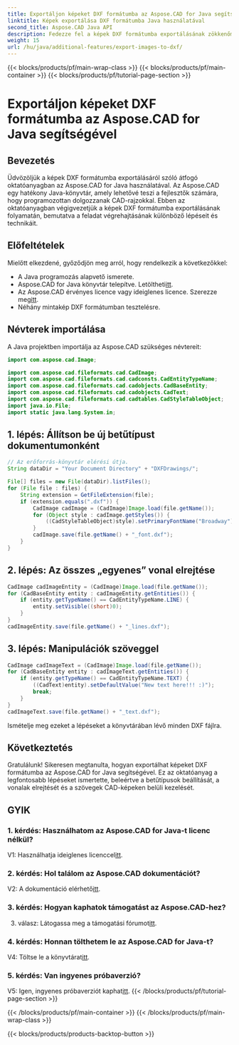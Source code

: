 ```yaml
---
title: Exportáljon képeket DXF formátumba az Aspose.CAD for Java segítségével
linktitle: Képek exportálása DXF formátumba Java használatával
second_title: Aspose.CAD Java API
description: Fedezze fel a képek DXF formátumba exportálásának zökkenőmentes folyamatát az Aspose.CAD for Java segítségével. Lépésről lépésre útmutató, GYIK és egyebek.
weight: 15
url: /hu/java/additional-features/export-images-to-dxf/
---
```


{{< blocks/products/pf/main-wrap-class >}}
{{< blocks/products/pf/main-container >}}
{{< blocks/products/pf/tutorial-page-section >}}

# Exportáljon képeket DXF formátumba az Aspose.CAD for Java segítségével

## Bevezetés

Üdvözöljük a képek DXF formátumba exportálásáról szóló átfogó oktatóanyagban az Aspose.CAD for Java használatával. Az Aspose.CAD egy hatékony Java-könyvtár, amely lehetővé teszi a fejlesztők számára, hogy programozottan dolgozzanak CAD-rajzokkal. Ebben az oktatóanyagban végigvezetjük a képek DXF formátumba exportálásának folyamatán, bemutatva a feladat végrehajtásának különböző lépéseit és technikáit.

## Előfeltételek

Mielőtt elkezdené, győződjön meg arról, hogy rendelkezik a következőkkel:

- A Java programozás alapvető ismerete.
-  Aspose.CAD for Java könyvtár telepítve. Letöltheti[itt](https://releases.aspose.com/cad/java/).
- Az Aspose.CAD érvényes licence vagy ideiglenes licence. Szerezze meg[itt](https://purchase.aspose.com/temporary-license/).
- Néhány mintakép DXF formátumban tesztelésre.

## Névterek importálása

A Java projektben importálja az Aspose.CAD szükséges névtereit:

```java
import com.aspose.cad.Image;

import com.aspose.cad.fileformats.cad.CadImage;
import com.aspose.cad.fileformats.cad.cadconsts.CadEntityTypeName;
import com.aspose.cad.fileformats.cad.cadobjects.CadBaseEntity;
import com.aspose.cad.fileformats.cad.cadobjects.CadText;
import com.aspose.cad.fileformats.cad.cadtables.CadStyleTableObject;
import java.io.File;
import static java.lang.System.in;
```

## 1. lépés: Állítson be új betűtípust dokumentumonként

```java
// Az erőforrás-könyvtár elérési útja.
String dataDir = "Your Document Directory" + "DXFDrawings/";

File[] files = new File(dataDir).listFiles();
for (File file : files) {
    String extension = GetFileExtension(file);
    if (extension.equals(".dxf")) {
        CadImage cadImage = (CadImage)Image.load(file.getName());
        for (Object style : cadImage.getStyles()) {
            ((CadStyleTableObject)style).setPrimaryFontName("Broadway");
        }
        cadImage.save(file.getName() + "_font.dxf");
    }
}
```

## 2. lépés: Az összes „egyenes” vonal elrejtése

```java
CadImage cadImageEntity = (CadImage)Image.load(file.getName());
for (CadBaseEntity entity : cadImageEntity.getEntities()) {
    if (entity.getTypeName() == CadEntityTypeName.LINE) {
        entity.setVisible((short)0);
    }
}
cadImageEntity.save(file.getName() + "_lines.dxf");
```

## 3. lépés: Manipulációk szöveggel

```java
CadImage cadImageText = (CadImage)Image.load(file.getName());
for (CadBaseEntity entity : cadImageText.getEntities()) {
    if (entity.getTypeName() == CadEntityTypeName.TEXT) {
        ((CadText)entity).setDefaultValue("New text here!!! :)");
        break;
    }
}
cadImageText.save(file.getName() + "_text.dxf");
```

Ismételje meg ezeket a lépéseket a könyvtárában lévő minden DXF fájlra.

## Következtetés

Gratulálunk! Sikeresen megtanulta, hogyan exportálhat képeket DXF formátumba az Aspose.CAD for Java segítségével. Ez az oktatóanyag a legfontosabb lépéseket ismertette, beleértve a betűtípusok beállítását, a vonalak elrejtését és a szövegek CAD-képeken belüli kezelését.

## GYIK

### 1. kérdés: Használhatom az Aspose.CAD for Java-t licenc nélkül?

 V1: Használhatja ideiglenes licenccel[itt](https://purchase.aspose.com/temporary-license/).

### 2. kérdés: Hol találom az Aspose.CAD dokumentációt?

 V2: A dokumentáció elérhető[itt](https://reference.aspose.com/cad/java/).

### 3. kérdés: Hogyan kaphatok támogatást az Aspose.CAD-hez?

 3. válasz: Látogassa meg a támogatási fórumot[itt](https://forum.aspose.com/c/cad/19).

### 4. kérdés: Honnan tölthetem le az Aspose.CAD for Java-t?

 V4: Töltse le a könyvtárat[itt](https://releases.aspose.com/cad/java/).

### 5. kérdés: Van ingyenes próbaverzió?

 V5: Igen, ingyenes próbaverziót kaphat[itt](https://releases.aspose.com/).
{{< /blocks/products/pf/tutorial-page-section >}}

{{< /blocks/products/pf/main-container >}}
{{< /blocks/products/pf/main-wrap-class >}}

{{< blocks/products/products-backtop-button >}}
